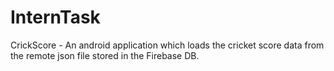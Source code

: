 # InternTask
CrickScore - An android application which loads the cricket score data from the remote json file stored in the Firebase DB.
